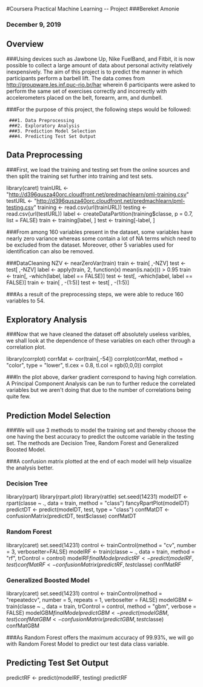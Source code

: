 #Coursera Practical Machine Learning -- Project
 ###Bereket Amonie
### December 9, 2019

## Overview

###Using devices such as Jawbone Up, Nike FuelBand, and Fitbit, it is now possible to collect a large amount of data about personal activity relatively inexpensively. The aim of this project is to predict the manner in which participants perform a barbell lift. The data comes from http://groupware.les.inf.puc-rio.br/har wherein 6 participants were asked to perform the same set of exercises correctly and incorrectly with accelerometers placed on the belt, forearm, arm, and dumbell.  

###For the purpose of this project, the following steps would be followed:
  
     ###1. Data Preprocessing
     ###2. Exploratory Analysis
     ###3. Prediction Model Selection
     ###4. Predicting Test Set Output

## Data Preprocessing 

###First, we load the training and testing set from the online sources and then split the training set further into training and test sets. 


library(caret)
trainURL <- "http://d396qusza40orc.cloudfront.net/predmachlearn/pml-training.csv"
testURL <- "http://d396qusza40orc.cloudfront.net/predmachlearn/pml-testing.csv"
training <- read.csv(url(trainURL))
testing <- read.csv(url(testURL))
label <- createDataPartition(training$classe, p = 0.7, list = FALSE)
train <- training[label, ]
test <- training[-label, ]


###From among 160 variables present in the dataset, some variables have nearly zero variance whereas some contain a lot of NA terms which need to be excluded from the dataset. Moreover, other 5 variables used for identification can also be removed. 

###DataCleaning
NZV <- nearZeroVar(train)
train <- train[ ,-NZV]
test <- test[ ,-NZV]
label <- apply(train, 2, function(x) mean(is.na(x))) > 0.95
train <- train[, -which(label, label == FALSE)]
test <- test[, -which(label, label == FALSE)]
train <- train[ , -(1:5)]
test <- test[ , -(1:5)]


###As a result of the preprocessing steps, we were able to reduce 160 variables to 54.

## Exploratory Analysis

###Now that we have cleaned the dataset off absolutely useless varibles, we shall look at the dependence of these variables on each other through a correlation plot. 


library(corrplot)
corrMat <- cor(train[,-54])
corrplot(corrMat, method = "color", type = "lower", tl.cex = 0.8, tl.col = rgb(0,0,0))
corrplot

###In the plot above, darker gradient correspond to having high correlation. A Principal Component Analysis can be run to further reduce the correlated variables but we aren't doing that due to the number of correlations being quite few.

## Prediction Model Selection

###We will use 3 methods to model the training set and thereby choose the one having the best accuracy to predict the outcome variable in the testing set. The methods are Decision Tree, Random Forest and Generalized Boosted Model.

###A confusion matrix plotted at the end of each model will help visualize the analysis better.

### Decision Tree


library(rpart)
library(rpart.plot)
library(rattle)
set.seed(14231)
modelDT <- rpart(classe ~ ., data = train, method = "class")
fancyRpartPlot(modelDT)
predictDT <- predict(modelDT, test, type = "class")
confMatDT <- confusionMatrix(predictDT, test$classe)
confMatDT


### Random Forest


library(caret)
set.seed(14231)
control <- trainControl(method = "cv", number = 3, verboseIter=FALSE)
modelRF <- train(classe ~ ., data = train, method = "rf", trControl = control)
modelRF$finalModel
predictRF <- predict(modelRF, test)
confMatRF <- confusionMatrix(predictRF, test$classe)
confMatRF

### Generalized Boosted Model

library(caret)
set.seed(14231)
control <- trainControl(method = "repeatedcv", number = 5, repeats = 1, verboseIter = FALSE)
modelGBM <- train(classe ~ ., data = train, trControl = control, method = "gbm", verbose = FALSE)
modelGBM$finalModel
predictGBM <- predict(modelGBM, test)
confMatGBM <- confusionMatrix(predictGBM, test$classe)
confMatGBM

###As Random Forest offers the maximum accuracy of 99.93%, we will go with Random Forest Model to predict our test data class variable.


## Predicting Test Set Output

predictRF <- predict(modelRF, testing)
predictRF
